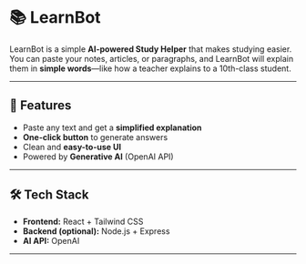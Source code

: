 # 📚 LearnBot

LearnBot is a simple **AI-powered Study Helper** that makes studying easier.  
You can paste your notes, articles, or paragraphs, and LearnBot will explain them in **simple words**—like how a teacher explains to a 10th-class student.  

---

## 🚀 Features
- Paste any text and get a **simplified explanation**  
- **One-click button** to generate answers  
- Clean and **easy-to-use UI**  
- Powered by **Generative AI** (OpenAI API)  

---

## 🛠️ Tech Stack
- **Frontend:** React + Tailwind CSS  
- **Backend (optional):** Node.js + Express  
- **AI API:** OpenAI  

---
